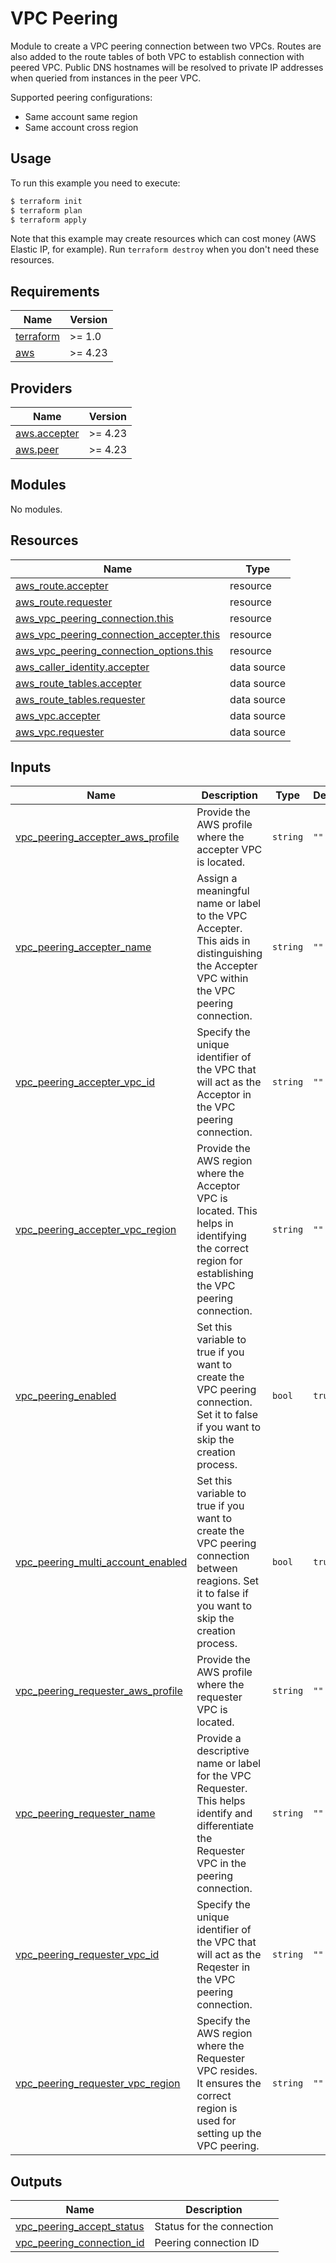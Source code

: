 # VPC Peering

Module to create a VPC peering connection between two VPCs. Routes are also added to the route tables of both VPC to establish connection with peered VPC. Public DNS hostnames will be resolved to private IP addresses when queried from instances in the peer VPC.

Supported peering configurations:
* Same account same region
* Same account cross region

## Usage

To run this example you need to execute:

```bash
$ terraform init
$ terraform plan
$ terraform apply
```

Note that this example may create resources which can cost money (AWS Elastic IP, for example). Run `terraform destroy` when you don't need these resources.


<!-- BEGINNING OF PRE-COMMIT-TERRAFORM DOCS HOOK -->
## Requirements

| Name | Version |
|------|---------|
| <a name="requirement_terraform"></a> [terraform](#requirement\_terraform) | >= 1.0 |
| <a name="requirement_aws"></a> [aws](#requirement\_aws) | >= 4.23 |

## Providers

| Name | Version |
|------|---------|
| <a name="provider_aws.accepter"></a> [aws.accepter](#provider\_aws.accepter) | >= 4.23 |
| <a name="provider_aws.peer"></a> [aws.peer](#provider\_aws.peer) | >= 4.23 |

## Modules

No modules.

## Resources

| Name | Type |
|------|------|
| [aws_route.accepter](https://registry.terraform.io/providers/hashicorp/aws/latest/docs/resources/route) | resource |
| [aws_route.requester](https://registry.terraform.io/providers/hashicorp/aws/latest/docs/resources/route) | resource |
| [aws_vpc_peering_connection.this](https://registry.terraform.io/providers/hashicorp/aws/latest/docs/resources/vpc_peering_connection) | resource |
| [aws_vpc_peering_connection_accepter.this](https://registry.terraform.io/providers/hashicorp/aws/latest/docs/resources/vpc_peering_connection_accepter) | resource |
| [aws_vpc_peering_connection_options.this](https://registry.terraform.io/providers/hashicorp/aws/latest/docs/resources/vpc_peering_connection_options) | resource |
| [aws_caller_identity.accepter](https://registry.terraform.io/providers/hashicorp/aws/latest/docs/data-sources/caller_identity) | data source |
| [aws_route_tables.accepter](https://registry.terraform.io/providers/hashicorp/aws/latest/docs/data-sources/route_tables) | data source |
| [aws_route_tables.requester](https://registry.terraform.io/providers/hashicorp/aws/latest/docs/data-sources/route_tables) | data source |
| [aws_vpc.accepter](https://registry.terraform.io/providers/hashicorp/aws/latest/docs/data-sources/vpc) | data source |
| [aws_vpc.requester](https://registry.terraform.io/providers/hashicorp/aws/latest/docs/data-sources/vpc) | data source |

## Inputs

| Name | Description | Type | Default | Required |
|------|-------------|------|---------|:--------:|
| <a name="input_vpc_peering_accepter_aws_profile"></a> [vpc\_peering\_accepter\_aws\_profile](#input\_vpc\_peering\_accepter\_aws\_profile) | Provide the AWS profile where the accepter VPC is located. | `string` | `""` | no |
| <a name="input_vpc_peering_accepter_name"></a> [vpc\_peering\_accepter\_name](#input\_vpc\_peering\_accepter\_name) | Assign a meaningful name or label to the VPC Accepter. This aids in distinguishing the Accepter VPC within the VPC peering connection. | `string` | `""` | no |
| <a name="input_vpc_peering_accepter_vpc_id"></a> [vpc\_peering\_accepter\_vpc\_id](#input\_vpc\_peering\_accepter\_vpc\_id) | Specify the unique identifier of the VPC that will act as the Acceptor in the VPC peering connection. | `string` | `""` | no |
| <a name="input_vpc_peering_accepter_vpc_region"></a> [vpc\_peering\_accepter\_vpc\_region](#input\_vpc\_peering\_accepter\_vpc\_region) | Provide the AWS region where the Acceptor VPC is located. This helps in identifying the correct region for establishing the VPC peering connection. | `string` | `""` | no |
| <a name="input_vpc_peering_enabled"></a> [vpc\_peering\_enabled](#input\_vpc\_peering\_enabled) | Set this variable to true if you want to create the VPC peering connection. Set it to false if you want to skip the creation process. | `bool` | `true` | no |
| <a name="input_vpc_peering_multi_account_enabled"></a> [vpc\_peering\_multi\_account\_enabled](#input\_vpc\_peering\_multi\_account\_enabled) | Set this variable to true if you want to create the VPC peering connection between reagions. Set it to false if you want to skip the creation process. | `bool` | `true` | no |
| <a name="input_vpc_peering_requester_aws_profile"></a> [vpc\_peering\_requester\_aws\_profile](#input\_vpc\_peering\_requester\_aws\_profile) | Provide the AWS profile where the requester VPC is located. | `string` | `""` | no |
| <a name="input_vpc_peering_requester_name"></a> [vpc\_peering\_requester\_name](#input\_vpc\_peering\_requester\_name) | Provide a descriptive name or label for the VPC Requester. This helps identify and differentiate the Requester VPC in the peering connection. | `string` | `""` | no |
| <a name="input_vpc_peering_requester_vpc_id"></a> [vpc\_peering\_requester\_vpc\_id](#input\_vpc\_peering\_requester\_vpc\_id) | Specify the unique identifier of the VPC that will act as the Reqester in the VPC peering connection. | `string` | `""` | no |
| <a name="input_vpc_peering_requester_vpc_region"></a> [vpc\_peering\_requester\_vpc\_region](#input\_vpc\_peering\_requester\_vpc\_region) | Specify the AWS region where the Requester VPC resides. It ensures the correct region is used for setting up the VPC peering. | `string` | `""` | no |

## Outputs

| Name | Description |
|------|-------------|
| <a name="output_vpc_peering_accept_status"></a> [vpc\_peering\_accept\_status](#output\_vpc\_peering\_accept\_status) | Status for the connection |
| <a name="output_vpc_peering_connection_id"></a> [vpc\_peering\_connection\_id](#output\_vpc\_peering\_connection\_id) | Peering connection ID |
<!-- END OF PRE-COMMIT-TERRAFORM DOCS HOOK -->

